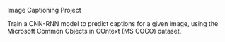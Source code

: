 Image Captioning Project

Train a CNN-RNN model to predict captions for a given image, using the Microsoft Common Objects in COntext (MS COCO) dataset.
